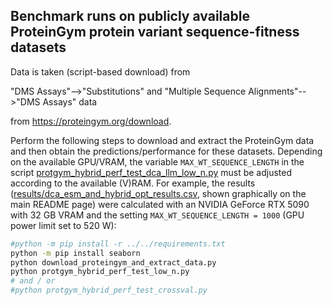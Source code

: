## Benchmark runs on publicly available ProteinGym protein variant sequence-fitness datasets

Data is taken (script-based download) from 

"DMS Assays"-->"Substitutions" and "Multiple Sequence Alignments"-->"DMS Assays" data 

from https://proteingym.org/download.

Perform the following steps to download and extract the ProteinGym data and then obtain the predictions/performance for these datasets.
Depending on the available GPU/VRAM, the variable `MAX_WT_SEQUENCE_LENGTH` in the script [protgym_hybrid_perf_test_dca_llm_low_n.py](protgym_hybrid_perf_test_dca_llm_low_n.py) must be adjusted according to the available (V)RAM. For example, the results ([results/dca_esm_and_hybrid_opt_results.csv](results/dca_esm_and_hybrid_opt_results.csv), shown graphically on the main README page) were calculated with an NVIDIA GeForce RTX 5090 with 32 GB VRAM and the setting `MAX_WT_SEQUENCE_LENGTH = 1000` (GPU power limit set to 520 W):

```sh
#python -m pip install -r ../../requirements.txt
python -m pip install seaborn
python download_proteingym_and_extract_data.py
python protgym_hybrid_perf_test_low_n.py
# and / or
#python protgym_hybrid_perf_test_crossval.py
```

